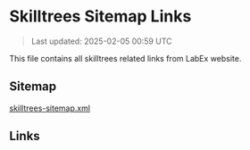 # Skilltrees Sitemap Links

> Last updated: 2025-02-05 00:59 UTC

This file contains all skilltrees related links from LabEx website.

## Sitemap

[skilltrees-sitemap.xml](https://labex.io/skilltrees-sitemap.xml)

## Links

